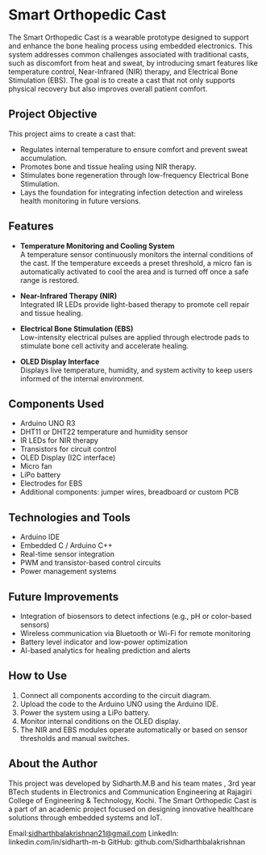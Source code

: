 # Smart Orthopedic Cast

The Smart Orthopedic Cast is a wearable prototype designed to support and enhance the bone healing process using embedded electronics. This system addresses common challenges associated with traditional casts, such as discomfort from heat and sweat, by introducing smart features like temperature control, Near-Infrared (NIR) therapy, and Electrical Bone Stimulation (EBS). The goal is to create a cast that not only supports physical recovery but also improves overall patient comfort.

## Project Objective

This project aims to create a cast that:

- Regulates internal temperature to ensure comfort and prevent sweat accumulation.
- Promotes bone and tissue healing using NIR therapy.
- Stimulates bone regeneration through low-frequency Electrical Bone Stimulation.
- Lays the foundation for integrating infection detection and wireless health monitoring in future versions.

## Features

- **Temperature Monitoring and Cooling System**  
  A temperature sensor continuously monitors the internal conditions of the cast. If the temperature exceeds a preset threshold, a micro fan is automatically activated to cool the area and is turned off once a safe range is restored.

- **Near-Infrared Therapy (NIR)**  
  Integrated IR LEDs provide light-based therapy to promote cell repair and tissue healing.

- **Electrical Bone Stimulation (EBS)**  
  Low-intensity electrical pulses are applied through electrode pads to stimulate bone cell activity and accelerate healing.

- **OLED Display Interface**  
  Displays live temperature, humidity, and system activity to keep users informed of the internal environment.

## Components Used

- Arduino UNO R3  
- DHT11 or DHT22 temperature and humidity sensor  
- IR LEDs for NIR therapy  
- Transistors for circuit control  
- OLED Display (I2C interface)  
- Micro fan  
- LiPo battery  
- Electrodes for EBS  
- Additional components: jumper wires, breadboard or custom PCB

## Technologies and Tools

- Arduino IDE  
- Embedded C / Arduino C++  
- Real-time sensor integration  
- PWM and transistor-based control circuits  
- Power management systems

## Future Improvements

- Integration of biosensors to detect infections (e.g., pH or color-based sensors)  
- Wireless communication via Bluetooth or Wi-Fi for remote monitoring  
- Battery level indicator and low-power optimization  
- AI-based analytics for healing prediction and alerts

## How to Use

1. Connect all components according to the circuit diagram.  
2. Upload the code to the Arduino UNO using the Arduino IDE.  
3. Power the system using a LiPo battery.  
4. Monitor internal conditions on the OLED display.  
5. The NIR and EBS modules operate automatically or based on sensor thresholds and manual switches.

## About the Author

This project was developed by Sidharth.M.B and his team mates , 3rd year BTech students in Electronics and Communication Engineering at Rajagiri College of Engineering & Technology, Kochi. The Smart Orthopedic Cast is a part of an academic project focused on designing innovative healthcare solutions through embedded systems and IoT.

Email:sidharthbalakrishnan21@gmail.com
LinkedIn: linkedin.com/in/sidharth-m-b
GitHub: github.com/Sidharthbalakrishnan

